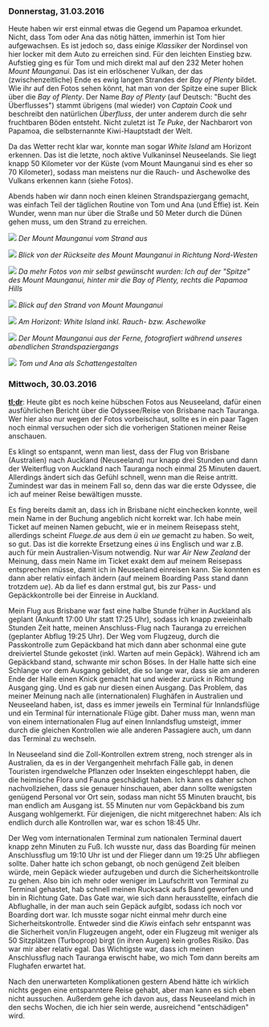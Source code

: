 ### Donnerstag, 31.03.2016

Heute haben wir erst einmal etwas die Gegend um Papamoa erkundet. Nicht, dass Tom oder Ana das nötig hätten, immerhin ist Tom hier aufgewachsen. Es ist jedoch so, dass einige *Klassiker* der Nordinsel von hier locker mit dem Auto zu erreichen sind. Für den leichten Einstieg bzw. Aufstieg ging es für Tom und mich direkt mal auf den 232 Meter hohen *Mount Maunganui*. Das ist ein erlöschener Vulkan, der das (zwischenzeitliche) Ende es ewig langen Strandes der *Bay of Plenty* bildet. Wie ihr auf den Fotos sehen könnt, hat man von der Spitze eine super Blick über die *Bay of Plenty*. Der Name *Bay of Plenty* (auf Deutsch: "Bucht des Überflusses") stammt übrigens (mal wieder) von *Captain Cook* und beschreibt den natürlichen *Überfluss*, der unter anderem durch die sehr fruchtbaren Böden entsteht. Nicht zuletzt ist *Te Puke*, der Nachbarort von Papamoa, die selbsternannte Kiwi-Hauptstadt der Welt.

Da das Wetter recht klar war, konnte man sogar *White Island* am Horizont erkennen. Das ist die letzte, noch aktive Vulkaninsel Neuseelands. Sie liegt knapp 50 Kilometer vor der Küste (vom Mount Maunganui sind es eher so 70 Kilometer), sodass man meistens nur die Rauch- und Aschewolke des Vulkans erkennen kann (siehe Fotos).

Abends haben wir dann noch einen kleinen Strandspaziergang gemacht, was einfach Teil der täglichen Routine von Tom und Ana (und Effie) ist. Kein Wunder, wenn man nur über die Straße und 50 Meter durch die Dünen gehen muss, um den Strand zu erreichen.

![](https://www.dropbox.com/s/t0nv3m0c255v66h/DSC_0654.jpg?dl=1)
*Der Mount Maunganui vom Strand aus*

![](https://www.dropbox.com/s/j2niw90x82git32/DSC_0662.jpg?dl=1)
*Blick von der Rückseite des Mount Maunganui in Richtung Nord-Westen*

![](https://www.dropbox.com/s/tl23nzbrwd1jw0q/DSC_0677.jpg?dl=1)
*Da mehr Fotos von mir selbst gewünscht wurden: Ich auf der "Spitze" des Mount Maunganui, hinter mir die Bay of Plenty, rechts die Papamoa Hills*

![](https://www.dropbox.com/s/s5t6a0k65aravzq/DSC_0680.jpg?dl=1)
*Blick auf den Strand von Mount Maunganui*

![](https://www.dropbox.com/s/clkpo8hfstjvr20/DSC_0685.jpg?dl=1)
*Am Horizont: White Island inkl. Rauch- bzw. Aschewolke*

![](https://www.dropbox.com/s/atgicw7xft0rimf/DSC_0718.jpg?dl=1)
*Der Mount Maunganui aus der Ferne, fotografiert während unseres abendlichen Strandspaziergangs*

![](https://www.dropbox.com/s/cyhlrmfduggopn0/DSC_0729.jpg?dl=1)
*Tom und Ana als Schattengestalten*


### Mittwoch, 30.03.2016

[**tl;dr**](https://en.wikipedia.org/wiki/Wikipedia:Too_long;_didn%27t_read): Heute gibt es noch keine hübschen Fotos aus Neuseeland, dafür einen ausführlichen Bericht über die Odyssee/Reise von Brisbane nach Tauranga. Wer hier also nur wegen der Fotos vorbeischaut, sollte es in ein paar Tagen noch einmal versuchen oder sich die vorherigen Stationen meiner Reise anschauen.

Es klingt so entspannt, wenn man liest, dass der Flug von Brisbane (Australien) nach Auckland (Neuseeland) nur knapp drei Stunden und dann der Weiterflug von Auckland nach Tauranga noch einmal 25 Minuten dauert. Allerdings ändert sich das Gefühl schnell, wenn man die Reise antritt. Zumindest war das in meinem Fall so, denn das war die erste Odyssee, die ich auf meiner Reise bewältigen musste.

Es fing bereits damit an, dass ich in Brisbane nicht einchecken konnte, weil mein Name in der Buchung angeblich nicht korrekt war. Ich habe mein Ticket auf meinen Namen gebucht, wie er in meinem Reisepass steht, allerdings scheint *Fluege.de* aus dem *ü* ein *ue* gemacht zu haben. So weit, so gut. Das ist die korrekte Ersetzung eines *ü* ins Englisch und war z.B. auch für mein Australien-Visum notwendig. Nur war *Air New Zealand* der Meinung, dass mein Name im Ticket exakt dem auf meinem Reisepass entsprechen müsse, damit ich in Neuseeland einreisen kann. Sie konnten es dann aber relativ einfach ändern (auf meinem Boarding Pass stand dann trotzdem *ue*). Ab da lief es dann erstmal gut, bis zur Pass- und Gepäckkontrolle bei der Einreise in Auckland.

Mein Flug aus Brisbane war fast eine halbe Stunde früher in Auckland als geplant (Ankunft 17:00 Uhr statt 17:25 Uhr), sodass ich knapp zweieinhalb Stunden Zeit hatte, meinen Anschluss-Flug nach Tauranga zu erreichen (geplanter Abflug 19:25 Uhr). Der Weg vom Flugzeug, durch die Passkontrolle zum Gepäckband hat mich dann aber schonmal eine gute dreiviertel Stunde gekostet (inkl. Warten auf mein Gepäck). Während ich am Gepäckband stand, schwante mir schon Böses. In der Halle hatte sich eine Schlange vor dem Ausgang gebildet, die so lange war, dass sie am anderen Ende der Halle einen Knick gemacht hat und wieder zurück in Richtung Ausgang ging. Und es gab nur diesen einen Ausgang. Das Problem, das meiner Meinung nach alle (internationalen) Flughäfen in Australien und Neuseeland haben, ist, dass es immer jeweils ein Terminal für Innlandsflüge und ein Terminal für internationale Flüge gibt. Daher muss man, wenn man von einem internationalen Flug auf einen Innlandsflug umsteigt, immer durch die gleichen Kontrollen wie alle anderen Passagiere auch, um dann das Terminal zu wechseln.

In Neuseeland sind die Zoll-Kontrollen extrem streng, noch strenger als in Australien, da es in der Vergangenheit mehrfach Fälle gab, in denen Touristen irgendwelche Pflanzen oder Insekten eingeschleppt haben, die die heimische Flora und Fauna geschädigt haben. Ich kann es daher schon nachvollziehen, dass sie genauer hinschauen, aber dann sollte wenigsten genügend Personal vor Ort sein, sodass man nicht 55 Minuten braucht, bis man endlich am Ausgang ist. 55 Minuten nur vom Gepäckband bis zum Ausgang wohlgemerkt. Für diejenigen, die nicht mitgerechnet haben: Als ich endlich durch alle Kontrollen war, war es schon 18:45 Uhr.

Der Weg vom internationalen Terminal zum nationalen Terminal dauert knapp zehn Minuten zu Fuß. Ich wusste nur, dass das Boarding für meinen Anschlussflug um 19:10 Uhr ist und der Flieger dann um 19:25 Uhr abfliegen sollte. Daher hatte ich schon gebangt, ob noch genügend Zeit bleiben würde, mein Gepäck wieder aufzugeben und durch die Sicherheitskontrolle zu gehen. Also bin ich mehr oder weniger im Laufschritt von Terminal zu Terminal gehastet, hab schnell meinen Rucksack aufs Band geworfen und bin in Richtung Gate. Das Gate war, wie sich dann herausstellte, einfach die Abflughalle, in der man auch sein Gepäck aufgibt, sodass ich noch vor Boarding dort war. Ich musste sogar nicht einmal mehr durch eine Sicherheitskontrolle. Entweder sind die *Kiwis* einfach sehr entspannt was die Sicherheit von/in Flugzeugen angeht, oder ein Flugzeug mit weniger als 50 Sitzplätzen (Turboprop) birgt (in ihren Augen) kein großes Risiko. Das war mir aber relativ egal. Das Wichtigste war, dass ich meinen Anschlussflug nach Tauranga erwischt habe, wo mich Tom dann bereits am Flughafen erwartet hat.

Nach den unerwarteten Komplikationen gestern Abend hätte ich wirklich nichts gegen eine entspanntere Reise gehabt, aber man kann es sich eben nicht aussuchen. Außerdem gehe ich davon aus, dass Neuseeland mich in den sechs Wochen, die ich hier sein werde, ausreichend "entschädigen" wird.
